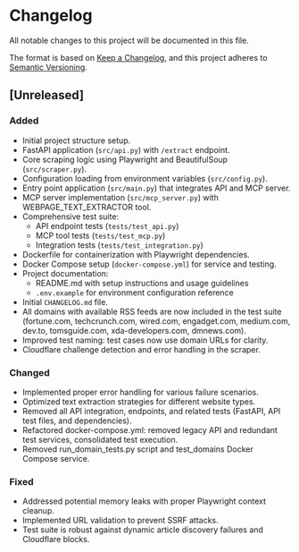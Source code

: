 # Changelog

All notable changes to this project will be documented in this file.

The format is based on [Keep a Changelog](https://keepachangelog.com/en/1.0.0/),
and this project adheres to [Semantic Versioning](https://semver.org/spec/v2.0.0.html).

## [Unreleased]

### Added
- Initial project structure setup.
- FastAPI application (`src/api.py`) with `/extract` endpoint.
- Core scraping logic using Playwright and BeautifulSoup (`src/scraper.py`).
- Configuration loading from environment variables (`src/config.py`).
- Entry point application (`src/main.py`) that integrates API and MCP server.
- MCP server implementation (`src/mcp_server.py`) with WEBPAGE_TEXT_EXTRACTOR tool.
- Comprehensive test suite:
  - API endpoint tests (`tests/test_api.py`)
  - MCP tool tests (`tests/test_mcp.py`) 
  - Integration tests (`tests/test_integration.py`)
- Dockerfile for containerization with Playwright dependencies.
- Docker Compose setup (`docker-compose.yml`) for service and testing.
- Project documentation:
  - README.md with setup instructions and usage guidelines
  - `.env.example` for environment configuration reference
- Initial `CHANGELOG.md` file.
- All domains with available RSS feeds are now included in the test suite (fortune.com, techcrunch.com, wired.com, engadget.com, medium.com, dev.to, tomsguide.com, xda-developers.com, dmnews.com).
- Improved test naming: test cases now use domain URLs for clarity.
- Cloudflare challenge detection and error handling in the scraper.

### Changed
- Implemented proper error handling for various failure scenarios.
- Optimized text extraction strategies for different website types.
- Removed all API integration, endpoints, and related tests (FastAPI, API test files, and dependencies).
- Refactored docker-compose.yml: removed legacy API and redundant test services, consolidated test execution.
- Removed run_domain_tests.py script and test_domains Docker Compose service.

### Fixed
- Addressed potential memory leaks with proper Playwright context cleanup.
- Implemented URL validation to prevent SSRF attacks.
- Test suite is robust against dynamic article discovery failures and Cloudflare blocks. 
